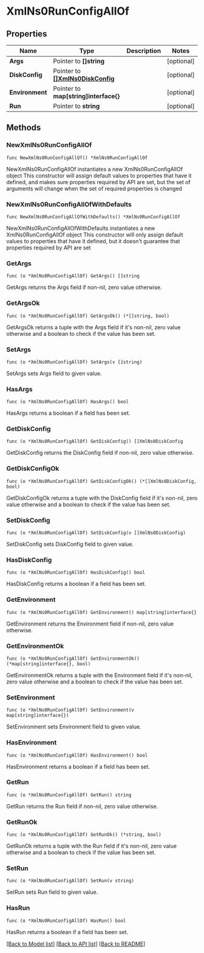 # XmlNs0RunConfigAllOf

## Properties

Name | Type | Description | Notes
------------ | ------------- | ------------- | -------------
**Args** | Pointer to **[]string** |  | [optional] 
**DiskConfig** | Pointer to [**[]XmlNs0DiskConfig**](xml_ns0_disk_config.md) |  | [optional] 
**Environment** | Pointer to **map[string]interface{}** |  | [optional] 
**Run** | Pointer to **string** |  | [optional] 

## Methods

### NewXmlNs0RunConfigAllOf

`func NewXmlNs0RunConfigAllOf() *XmlNs0RunConfigAllOf`

NewXmlNs0RunConfigAllOf instantiates a new XmlNs0RunConfigAllOf object
This constructor will assign default values to properties that have it defined,
and makes sure properties required by API are set, but the set of arguments
will change when the set of required properties is changed

### NewXmlNs0RunConfigAllOfWithDefaults

`func NewXmlNs0RunConfigAllOfWithDefaults() *XmlNs0RunConfigAllOf`

NewXmlNs0RunConfigAllOfWithDefaults instantiates a new XmlNs0RunConfigAllOf object
This constructor will only assign default values to properties that have it defined,
but it doesn't guarantee that properties required by API are set

### GetArgs

`func (o *XmlNs0RunConfigAllOf) GetArgs() []string`

GetArgs returns the Args field if non-nil, zero value otherwise.

### GetArgsOk

`func (o *XmlNs0RunConfigAllOf) GetArgsOk() (*[]string, bool)`

GetArgsOk returns a tuple with the Args field if it's non-nil, zero value otherwise
and a boolean to check if the value has been set.

### SetArgs

`func (o *XmlNs0RunConfigAllOf) SetArgs(v []string)`

SetArgs sets Args field to given value.

### HasArgs

`func (o *XmlNs0RunConfigAllOf) HasArgs() bool`

HasArgs returns a boolean if a field has been set.

### GetDiskConfig

`func (o *XmlNs0RunConfigAllOf) GetDiskConfig() []XmlNs0DiskConfig`

GetDiskConfig returns the DiskConfig field if non-nil, zero value otherwise.

### GetDiskConfigOk

`func (o *XmlNs0RunConfigAllOf) GetDiskConfigOk() (*[]XmlNs0DiskConfig, bool)`

GetDiskConfigOk returns a tuple with the DiskConfig field if it's non-nil, zero value otherwise
and a boolean to check if the value has been set.

### SetDiskConfig

`func (o *XmlNs0RunConfigAllOf) SetDiskConfig(v []XmlNs0DiskConfig)`

SetDiskConfig sets DiskConfig field to given value.

### HasDiskConfig

`func (o *XmlNs0RunConfigAllOf) HasDiskConfig() bool`

HasDiskConfig returns a boolean if a field has been set.

### GetEnvironment

`func (o *XmlNs0RunConfigAllOf) GetEnvironment() map[string]interface{}`

GetEnvironment returns the Environment field if non-nil, zero value otherwise.

### GetEnvironmentOk

`func (o *XmlNs0RunConfigAllOf) GetEnvironmentOk() (*map[string]interface{}, bool)`

GetEnvironmentOk returns a tuple with the Environment field if it's non-nil, zero value otherwise
and a boolean to check if the value has been set.

### SetEnvironment

`func (o *XmlNs0RunConfigAllOf) SetEnvironment(v map[string]interface{})`

SetEnvironment sets Environment field to given value.

### HasEnvironment

`func (o *XmlNs0RunConfigAllOf) HasEnvironment() bool`

HasEnvironment returns a boolean if a field has been set.

### GetRun

`func (o *XmlNs0RunConfigAllOf) GetRun() string`

GetRun returns the Run field if non-nil, zero value otherwise.

### GetRunOk

`func (o *XmlNs0RunConfigAllOf) GetRunOk() (*string, bool)`

GetRunOk returns a tuple with the Run field if it's non-nil, zero value otherwise
and a boolean to check if the value has been set.

### SetRun

`func (o *XmlNs0RunConfigAllOf) SetRun(v string)`

SetRun sets Run field to given value.

### HasRun

`func (o *XmlNs0RunConfigAllOf) HasRun() bool`

HasRun returns a boolean if a field has been set.


[[Back to Model list]](../README.md#documentation-for-models) [[Back to API list]](../README.md#documentation-for-api-endpoints) [[Back to README]](../README.md)


